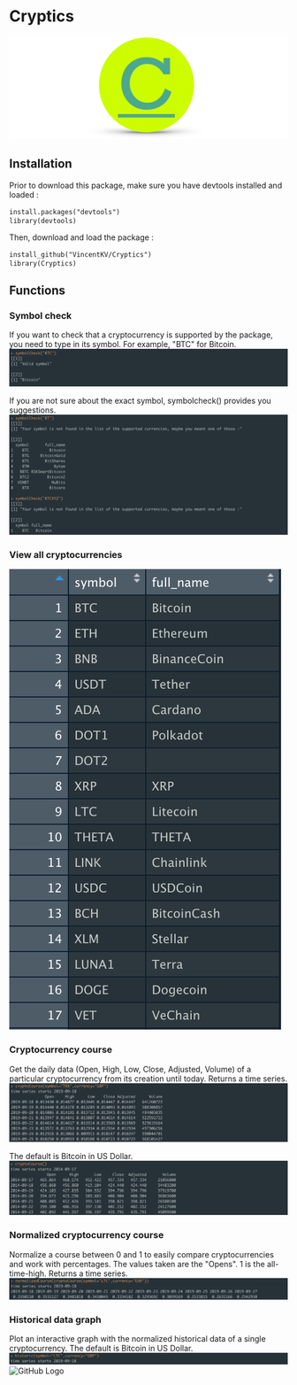 # Cryptics

![GitHub Logo](/images/banner.png)

## Installation
Prior to download this package, make sure you have devtools installed and loaded :
```
install.packages("devtools")
library(devtools)
```
Then, download and load the package :
```
install_github("VincentKV/Cryptics")
library(Cryptics)
```
## Functions

### Symbol check

If you want to check that a cryptocurrency is supported by the package, you need to type in its symbol. For example, "BTC" for Bitcoin. 
![GitHub Logo](/images/symbolcheck1new.png)

If you are not sure about the exact symbol, symbolcheck() provides you suggestions.
![GitHub Logo](/images/symbolcheck2new.png)

### View all cryptocurrencies

![GitHub Logo](/images/viewall.png)

### Cryptocurrency course

Get the daily data (Open, High, Low, Close, Adjusted, Volume) of a particular cryptocurrency from its creation until today. Returns a time series.
![GitHub Logo](/images/cryptocourse1.png)

The default is Bitcoin in US Dollar.
![GitHub Logo](/images/cryptocourse2.png)

### Normalized cryptocurrency course

Normalize a course between 0 and 1 to easily compare cryptocurrencies and work with percentages. The values taken are the "Opens". 1 is the all-time-high. Returns a time series.
![GitHub Logo](/images/normalizedcourse.png)

### Historical data graph

Plot an interactive graph with the normalized historical data of a single cryptocurrency. The default is Bitcoin in US Dollar.
![GitHub Logo](/images/historiccommand.png)
![GitHub Logo](/images/historic.png)
